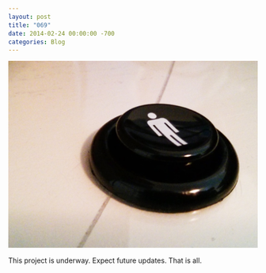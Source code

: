 ```yaml
---
layout: post
title: "069"
date: 2014-02-24 00:00:00 -700
categories: Blog
---
```


![Picture](/uploads/6569050_orig.jpg)

This project is underway. Expect future updates. That is all.
